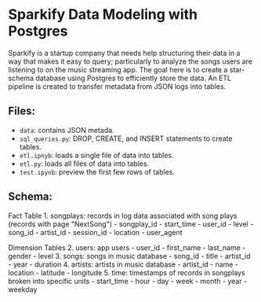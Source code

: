# Sparkify Data Modeling with Postgres

Sparkify is a startup company that needs help structuring their data in a way that makes it easy to query; particularly to analyze the songs users are listening to on the music streaming app. The goal here is to create a star-schema database using Postgres to efficiently store the data. An ETL pipeline is created to transfer metadata from JSON logs into tables.

## Files:
* `data`: contains JSON metada.
* `sql_queries.py`: DROP, CREATE, and INSERT statements to create tables.
* `etl.ipnyb`: loads a single file of data into tables.
* `etl.py`: loads all files of data into tables.
* `test.ipynb`: preview the first few rows of tables.

## Schema:
Fact Table
    1. songplays: records in log data associated with song plays (records with page "NextSong")
        - songplay_id
        - start_time
        - user_id
        - level
        - song_id
        - artist_id
        - session_id
        - location
        - user_agent

Dimension Tables
    2. users: app users
        - user_id
        - first_name
        - last_name
        - gender
        - level
    3. songs: songs in music database
        - song_id
        - title
        - artist_id
        - year
        - duration
    4. artists: artists in music database
        - artist_id
        - name
        - location 
        - latitude
        - longitude
    5. time: timestamps of records in songplays broken into specific units
        - start_time
        - hour
        - day
        - week
        - month
        - year
        - weekday







